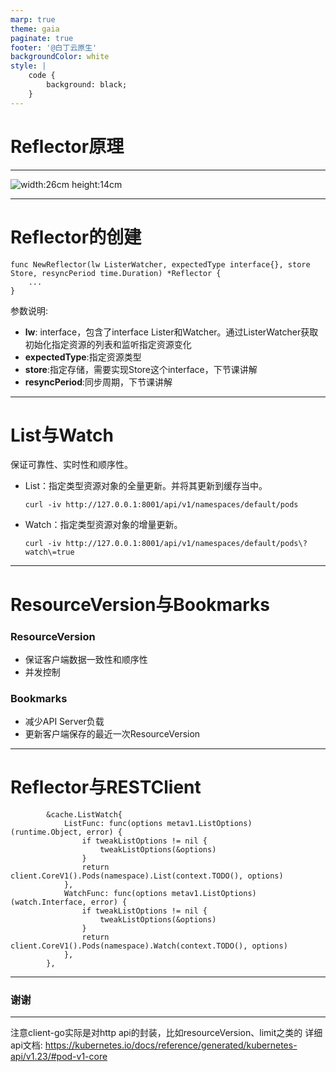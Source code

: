 ```yaml
---
marp: true
theme: gaia
paginate: true
footer: '@白丁云原生'
backgroundColor: white
style: |
    code {
        background: black;
    }
---
```

<!--
_class: lead
-->
# Reflector原理

---

![width:26cm height:14cm](./images/design.png)

---
# Reflector的创建
```
func NewReflector(lw ListerWatcher, expectedType interface{}, store Store, resyncPeriod time.Duration) *Reflector {
    ...
}
```
参数说明:
- **lw**: interface，包含了interface Lister和Watcher。通过ListerWatcher获取初始化指定资源的列表和监听指定资源变化
- **expectedType**:指定资源类型
- **store**:指定存储，需要实现Store这个interface，下节课讲解
- **resyncPeriod**:同步周期，下节课讲解

---

# List与Watch

保证可靠性、实时性和顺序性。

- List：指定类型资源对象的全量更新。并将其更新到缓存当中。
  ```
  curl -iv http://127.0.0.1:8001/api/v1/namespaces/default/pods
  ```
- Watch：指定类型资源对象的增量更新。
  ```
  curl -iv http://127.0.0.1:8001/api/v1/namespaces/default/pods\?watch\=true
  ```
---

# ResourceVersion与Bookmarks

### ResourceVersion
- 保证客户端数据一致性和顺序性
- 并发控制

### Bookmarks
- 减少API Server负载
- 更新客户端保存的最近一次ResourceVersion

---


# Reflector与RESTClient
```
		&cache.ListWatch{
			ListFunc: func(options metav1.ListOptions) (runtime.Object, error) {
				if tweakListOptions != nil {
					tweakListOptions(&options)
				}
				return client.CoreV1().Pods(namespace).List(context.TODO(), options)
			},
			WatchFunc: func(options metav1.ListOptions) (watch.Interface, error) {
				if tweakListOptions != nil {
					tweakListOptions(&options)
				}
				return client.CoreV1().Pods(namespace).Watch(context.TODO(), options)
			},
		},
```
---


<!--
_class: lead
-->
### 谢谢
---

注意client-go实际是对http api的封装，比如resourceVersion、limit之类的
详细api文档: https://kubernetes.io/docs/reference/generated/kubernetes-api/v1.23/#pod-v1-core

